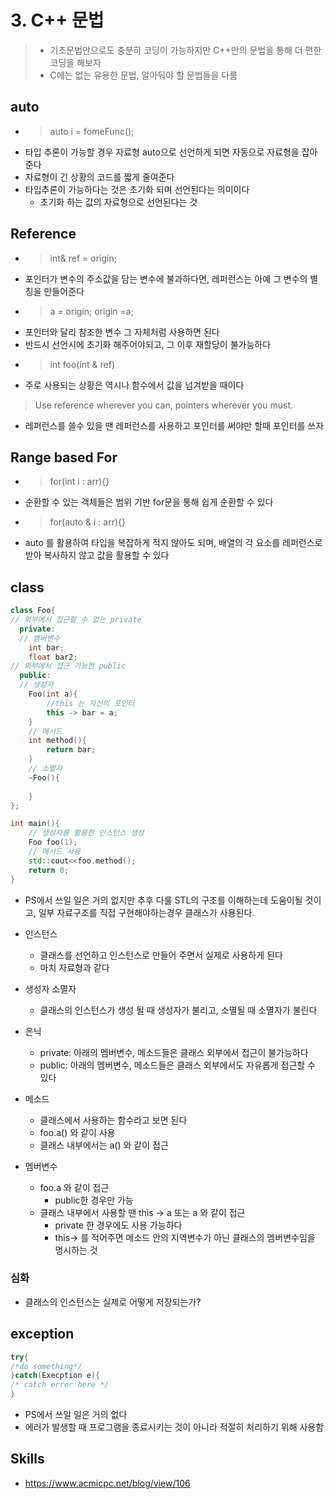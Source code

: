 # 3. C++ 문법
> * 기초문법만으로도 충분히 코딩이 가능하지만 C++만의 문법을 통해 더 편한 코딩을 해보자
> * C에는 없는 유용한 문법, 알아둬야 할 문법들을 다룸
## auto
* > auto i = fomeFunc();
* 타입 추론이 가능할 경우 자료형 auto으로 선언하게 되면 자동으로 자료형을 잡아준다
* 자료형이 긴 상황의 코드를 짧게 줄여준다
* 타입추론이 가능하다는 것은 초기화 되며 선언된다는 의미이다
    * 초기화 하는 값의 자료형으로 선언된다는 것
## Reference
* > int& ref = origin;
* 포인터가 변수의 주소값을 담는 변수에 불과하다면, 레퍼런스는 아예 그 변수의 별칭을 만들어준다
* > a = origin; origin =a;
* 포인터와 달리 참조한 변수 그 자체처럼 사용하면 된다
* 반드시 선언시에 초기화 해주어야되고, 그 이후 재할당이 불가능하다
* > int foo(int & ref) 
* 주로 사용되는 상황은 역시나 함수에서 값을 넘겨받을 때이다
> Use reference wherever you can, pointers wherever you must.
* 레퍼런스를 쓸수 있을 땐 레퍼런스를 사용하고 포인터를 써야만 할때 포인터를 쓰자
## Range based For
* > for(int i : arr){}
* 순환할 수 있는 객체들은 범위 기반 for문을 통해 쉽게 순환할 수 있다
* > for(auto & i : arr){}
* auto 를 활용하여 타입을 복잡하게 적지 않아도 되며, 배열의 각 요소를 레퍼런스로 받아 복사하지 않고 값을 활용할 수 있다
## class
``` cpp
class Foo{
// 외부에서 접근할 수 없는 private
  private:
  // 멤버변수
    int bar;
    float bar2;
// 외부에서 접근 가능한 public
  public:
  // 생성자
    Foo(int a){
        //this 는 자신의 포인터
        this -> bar = a;
    }
    // 메서드
    int method(){
        return bar;
    }
    // 소멸자
    ~Foo(){
        
    }
};

int main(){
    // 생성자를 활용한 인스턴스 생성
    Foo foo(1);
    // 메서드 사용
    std::cout<<foo.method();
    return 0;
}
```

* PS에서 쓰일 일은 거의 없지만 추후 다룰 STL의 구조를 이해하는데 도움이될 것이고, 일부 자료구조를 직접 구현해야하는경우 클래스가 사용된다.

* 인스턴스
    * 클래스를 선언하고 인스턴스로 만들어 주면서 실제로 사용하게 된다
    * 마치 자료형과 같다
* 생성자 소멸자
    * 클래스의 인스턴스가 생성 될 때 생성자가 불리고, 소멸될 때 소멸자가 불린다
* 은닉
    * private: 아래의 멤버변수, 메소드들은 클래스 외부에서 접근이 불가능하다
    * public: 아래의 멤버변수, 메소드들은 클래스 외부에서도 자유롭게 접근할 수 있다
* 메소드
    * 클래스에서 사용하는 함수라고 보면 된다
    * foo.a() 와 같이 사용
    * 클래스 내부에서는 a() 와 같이 접근
* 멤버변수
    * foo.a 와 같이 접근
        * public한 경우만 가능
    * 클래스 내부에서 사용할 땐 this -> a 또는 a 와 같이 접근
        * private 한 경우에도 사용 가능하다
        * this-> 를 적어주면 메소드 안의 지역변수가 아닌 클래스의 멤버변수임을 명시하는 것

### 심화
* 클래스의 인스턴스는 실제로 어떻게 저장되는가?
## exception
``` cpp
try{
/*do something*/
}catch(Execption e){
/* catch error here */
}
```
* PS에서 쓰일 일은 거의 없다 
* 에러가 발생할 때 프로그램을 종료시키는 것이 아니라 적절히 처리하기 위해 사용함
## Skills
* https://www.acmicpc.net/blog/view/106



